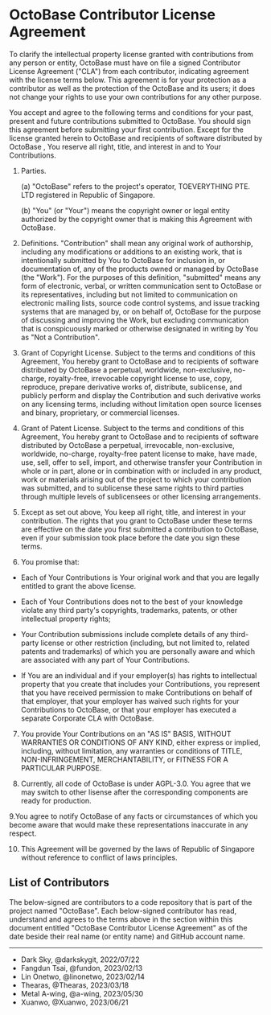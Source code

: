 <!-- To indicate your agreement, simply edit this file and submit a pull request. -->

# OctoBase Contributor License Agreement

To clarify the intellectual property license granted with contributions from any person or entity, OctoBase must have on file a signed Contributor License Agreement ("CLA") from each contributor, indicating agreement with the license terms below. This agreement is for your protection as a contributor as well as the protection of the OctoBase and its users; it does not change your rights to use your own contributions for any other purpose.

You accept and agree to the following terms and conditions for your past, present and future contributions submitted to OctoBase. You should sign this agreement before submitting your first contribution. Except for the license granted herein to OctoBase and recipients of software distributed by OctoBase , You reserve all right, title, and interest in and to Your Contributions.

1. Parties.

    (a) "OctoBase" refers to the project's operator, TOEVERYTHING PTE. LTD registered in Republic of Singapore.

    (b) "You" (or "Your") means the copyright owner or legal entity authorized by the copyright owner that is making this Agreement with OctoBase.

2. Definitions. "Contribution" shall mean any original work of authorship, including any modifications or additions to an existing work, that is intentionally submitted by You to OctoBase for inclusion in, or documentation of, any of the products owned or managed by OctoBase (the "Work"). For the purposes of this definition, "submitted" means any form of electronic, verbal, or written communication sent to OctoBase or its representatives, including but not limited to communication on electronic mailing lists, source code control systems, and issue tracking systems that are managed by, or on behalf of, OctoBase for the purpose of discussing and improving the Work, but excluding communication that is conspicuously marked or otherwise designated in writing by You as "Not a Contribution".

3. Grant of Copyright License. Subject to the terms and conditions of this Agreement, You hereby grant to OctoBase and to recipients of software distributed by OctoBase a perpetual, worldwide, non-exclusive, no-charge, royalty-free, irrevocable copyright license to use, copy, reproduce, prepare derivative works of, distribute, sublicense, and publicly perform and display the Contribution and such derivative works on any licensing terms, including without limitation open source licenses and binary, proprietary, or commercial licenses.

4. Grant of Patent License. Subject to the terms and conditions of this Agreement, You hereby grant to OctoBase and to recipients of software distributed by OctoBase a perpetual, irrevocable, non-exclusive, worldwide, no-charge, royalty-free patent license to make, have made, use, sell, offer to sell, import, and otherwise transfer your Contribution in whole or in part, alone or in combination with or included in any product, work or materials arising out of the project to which your contribution was submitted, and to sublicense these same rights to third parties through multiple levels of sublicensees or other licensing arrangements.

5. Except as set out above, You keep all right, title, and interest in your contribution. The rights that you grant to OctoBase under these terms are effective on the date you first submitted a contribution to OctoBase, even if your submission took place before the date you sign these terms.

6. You promise that:

-   Each of Your Contributions is Your original work and that you are legally entitled to grant the above license.

-   Each of Your Contributions does not to the best of your knowledge violate any third party's copyrights, trademarks, patents, or other intellectual property rights;

-   Your Contribution submissions include complete details of any third-party license or other restriction (including, but not limited to, related patents and trademarks) of which you are personally aware and which are associated with any part of Your Contributions.

-   If You are an individual and if your employer(s) has rights to intellectual property that you create that includes your Contributions, you represent that you have received permission to make Contributions on behalf of that employer, that your employer has waived such rights for your Contributions to OctoBase, or that your employer has executed a separate Corporate CLA with OctoBase.

7. You provide Your Contributions on an "AS IS" BASIS, WITHOUT WARRANTIES OR CONDITIONS OF ANY KIND, either express or implied, including, without limitation, any warranties or conditions of TITLE, NON-INFRINGEMENT, MERCHANTABILITY, or FITNESS FOR A PARTICULAR PURPOSE.

8. Currently, all code of OctoBase is under AGPL-3.0. You agree that we may switch to other lisense after the corresponding components are ready for production.

9.You agree to notify OctoBase of any facts or circumstances of which you become aware that would make these representations inaccurate in any respect.

10. This Agreement will be governed by the laws of Republic of Singapore without reference to conflict of laws principles.

## List of Contributors

The below-signed are contributors to a code repository that is part of the project named "OctoBase". Each below-signed contributor has read, understand and agrees to the terms above in the section within this document entitled "OctoBase Contributor License Agreement" as of the date beside their real name (or entity name) and GitHub account name.

---

<!--
Example:

- Dark Sky, @darkskygit, 2022/07/22
-->

-   Dark Sky, @darkskygit, 2022/07/22
-   Fangdun Tsai, @fundon, 2023/02/13
-   Lin Onetwo, @linonetwo, 2023/02/14
-   Thearas, @Thearas, 2023/03/18
-   Metal A-wing, @a-wing, 2023/05/30
-   Xuanwo, @Xuanwo, 2023/06/21
